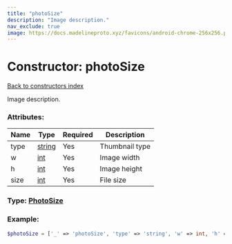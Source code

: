 ```yaml
---
title: "photoSize"
description: "Image description."
nav_exclude: true
image: https://docs.madelineproto.xyz/favicons/android-chrome-256x256.png
---
```

# Constructor: photoSize  
[Back to constructors index](/API_docs/constructors/index.html)



Image description.

### Attributes:

| Name     |    Type       | Required | Description |
|----------|---------------|----------|-------------|
|type|[string](/API_docs/types/string.html) | Yes|Thumbnail type|
|w|[int](/API_docs/types/int.html) | Yes|Image width|
|h|[int](/API_docs/types/int.html) | Yes|Image height|
|size|[int](/API_docs/types/int.html) | Yes|File size|



### Type: [PhotoSize](/API_docs/types/PhotoSize.html)


### Example:

```php
$photoSize = ['_' => 'photoSize', 'type' => 'string', 'w' => int, 'h' => int, 'size' => int];
```  
